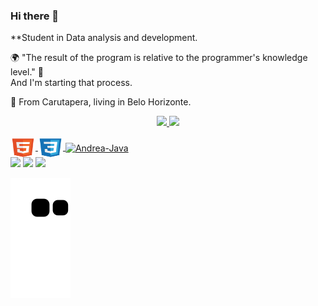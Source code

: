 ### Hi there 👋

**Student in Data analysis and development.

🌍 "The result of the program is relative to the programmer's knowledge level." 🧠    
And I'm starting that process.
                                                                                               
  📍  From Carutapera, living in Belo Horizonte.

<div align="center">
  <a href="https://github.com/AndreaAragao">
  <img height="160em" src="https://github-readme-stats.vercel.app/api?username=AndreaAragao&show_icons=true&theme=dracula&include_all_commits=true&count_private=true"/>
  <img height="120em" src="https://github-readme-stats.vercel.app/api/top-langs/?username=AndreaAragao&layout=compact&langs_count=7&theme=dracula"/>
</div>
  
 <div style="display: inline_block"><br>
  <img align="center" alt="Andrea-HTML" height="30" width="40" src="https://raw.githubusercontent.com/devicons/devicon/master/icons/html5/html5-original.svg">
  <img align="center" alt="Andrea-CSS" height="30" width="40" src="https://raw.githubusercontent.com/devicons/devicon/master/icons/css3/css3-original.svg">
  <img align="center" alt="Andrea-Java" height="30" width="40" src="https://cdn.jsdelivr.net/gh/devicons/devicon/icons/java/java-original-wordmark.svg">
 </div>
 
 <div>    
  <a href="https://www.instagram.com/andreamaragao/" target="_blank"><img src="https://img.shields.io/badge/-Instagram-%23E4405F?style=for-the-badge&logo=instagram&logoColor=white" target="_blank"></a>
  <a href="https://www.linkedin.com/in/andr%C3%A9a-arag%C3%A3o-95a217157/" target="_blank"><img src="https://img.shields.io/badge/-LinkedIn-%230077B5?style=for-the-badge&logo=linkedin&logoColor=white" target="_blank"></a>
  <a href = "mailto:andreamaragao@gmail.com"><img src="https://img.shields.io/badge/-Gmail-%23333?style=for-the-badge&logo=gmail&logoColor=white" target="_blank"></a>
  
  ![Snake animation](https://github.com/AndreaAragao/AndreaAragao/blob/output/github-contribution-grid-snake.svg)

</div>
